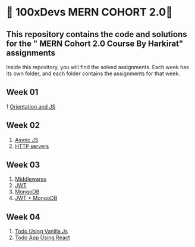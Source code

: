 # 🚀 100xDevs MERN COHORT 2.0🚀

## This repository contains the code and solutions for the " MERN Cohort 2.0 Course By Harkirat" assignments

Inside this repository, you will find the solved assignments. Each week has its own folder, and each folder contains the assignments for that week.

## Week 01

1 [Orientation and JS](week-01/README.md)

## Week 02

1. [Async JS](week-02/01-async-js/README.md)
2. [HTTP servers](week-02/02-nodejs/README.md)

## Week 03

1. [Middlewares](week-03/01-middlewares)
2. [JWT](week-03/02-jwt)
3. [MongoDB](week-03/03-mongo)
4. [JWT + MongoDB](week-03/04-mongo-with-jwt-auth)

## Week 04

1. [Todo Using Vanilla Js](week-04/index.html)
2. [Todo App Using React](week-04/react-basics)
